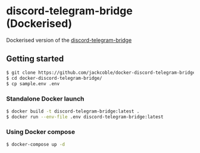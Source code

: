 # discord-telegram-bridge (Dockerised)
Dockerised version of the [discord-telegram-bridge](https://github.com/daaniiieel/discord-telegram-bridge)

## Getting started
```bash
$ git clone https://github.com/jackcoble/docker-discord-telegram-bridge.git
$ cd docker-discord-telegram-bridge/
$ cp sample.env .env
```

### Standalone Docker launch
```bash
$ docker build -t discord-telegram-bridge:latest .
$ docker run --env-file .env discord-telegram-bridge:latest
```

### Using Docker compose
```bash
$ docker-compose up -d
```